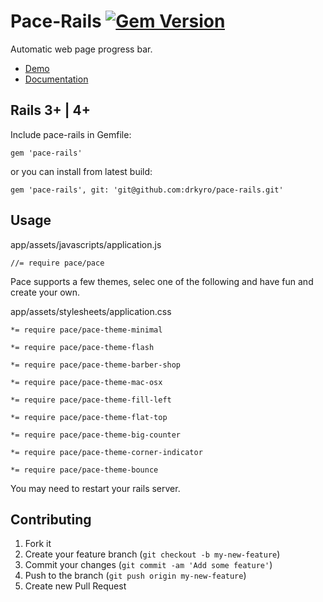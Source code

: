 # Pace-Rails [![Gem Version](https://badge.fury.io/rb/pace-rails.png)](http://badge.fury.io/rb/pace-rails)

Automatic web page progress bar.

-	[Demo](http://github.hubspot.com/pace/docs/welcome/)
-	[Documentation](http://github.hubspot.com/pace/)

## Rails 3+ | 4+

Include pace-rails in Gemfile:

    gem 'pace-rails'

or you can install from latest build:

    gem 'pace-rails', git: 'git@github.com:drkyro/pace-rails.git'

## Usage

app/assets/javascripts/application.js

	//= require pace/pace

Pace supports a few themes, selec one of the following and have fun and create your own.

app/assets/stylesheets/application.css

	*= require pace/pace-theme-minimal
	
	*= require pace/pace-theme-flash

	*= require pace/pace-theme-barber-shop

	*= require pace/pace-theme-mac-osx

	*= require pace/pace-theme-fill-left

	*= require pace/pace-theme-flat-top

	*= require pace/pace-theme-big-counter

	*= require pace/pace-theme-corner-indicator

	*= require pace/pace-theme-bounce

You may need to restart your rails server.

## Contributing

1. Fork it
2. Create your feature branch (`git checkout -b my-new-feature`)
3. Commit your changes (`git commit -am 'Add some feature'`)
4. Push to the branch (`git push origin my-new-feature`)
5. Create new Pull Request
